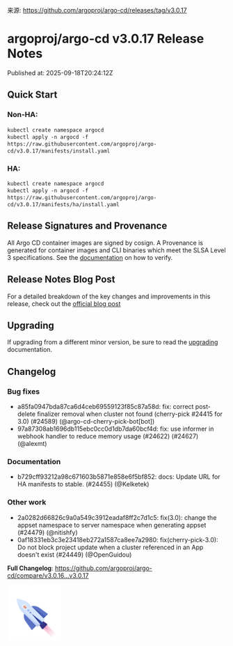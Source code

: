 来源: https://github.com/argoproj/argo-cd/releases/tag/v3.0.17

# argoproj/argo-cd v3.0.17 Release Notes

Published at: 2025-09-18T20:24:12Z

## Quick Start

### Non-HA:

```shell
kubectl create namespace argocd
kubectl apply -n argocd -f https://raw.githubusercontent.com/argoproj/argo-cd/v3.0.17/manifests/install.yaml
```

### HA:

```shell
kubectl create namespace argocd
kubectl apply -n argocd -f https://raw.githubusercontent.com/argoproj/argo-cd/v3.0.17/manifests/ha/install.yaml
```

## Release Signatures and Provenance

All Argo CD container images are signed by cosign.  A Provenance is generated for container images and CLI binaries which meet the SLSA Level 3 specifications. See the [documentation](https://argo-cd.readthedocs.io/en/stable/operator-manual/signed-release-assets) on how to verify.

## Release Notes Blog Post
For a detailed breakdown of the key changes and improvements in this release, check out the [official blog post](https://blog.argoproj.io/argo-cd-v2-14-release-candidate-57a664791e2a)  

## Upgrading

If upgrading from a different minor version, be sure to read the [upgrading](https://argo-cd.readthedocs.io/en/stable/operator-manual/upgrading/overview/) documentation.

## Changelog
### Bug fixes
* a85fa0947bda87ca6d4ceb69559123f85c87a58d: fix: correct post-delete finalizer removal when cluster not found (cherry-pick #24415 for 3.0) (#24589) (@argo-cd-cherry-pick-bot[bot])
* 97a87308ab1696db115ebc0cc0d1db7da60bcf4d: fix: use informer in webhook handler to reduce memory usage (#24622) (#24627) (@alexmt)
### Documentation
* b729cff93212a98c671603b5871e858e6f5bf852: docs: Update URL for HA manifests to stable. (#24455) (@Kelketek)
### Other work
* 2a0282d66826c9a0a549c3912eadaf8ff2c7d1c5: fix(3.0): change the appset namespace to server namespace when generating appset (#24479) (@nitishfy)
* 0af18331eb3c3e23418eb272a1587ca8ee7a2980: fix(cherry-pick-3.0): Do not block project update when a cluster referenced in an App doesn't exist (#24449) (@OpenGuidou)

**Full Changelog**: https://github.com/argoproj/argo-cd/compare/v3.0.16...v3.0.17

<a href="https://argoproj.github.io/cd/"><img src="https://raw.githubusercontent.com/argoproj/argo-site/master/content/pages/cd/gitops-cd.png" width="25%" ></a>

